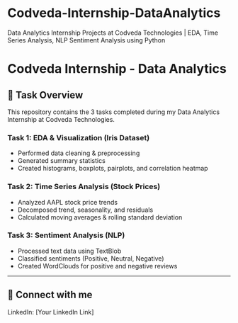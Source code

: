 # Codveda-Internship-DataAnalytics
Data Analytics Internship Projects at Codveda Technologies | EDA, Time Series Analysis, NLP Sentiment Analysis using Python


# Codveda Internship - Data Analytics

## 📌 Task Overview
This repository contains the 3 tasks completed during my Data Analytics Internship at Codveda Technologies.

### Task 1: EDA & Visualization (Iris Dataset)
- Performed data cleaning & preprocessing
- Generated summary statistics
- Created histograms, boxplots, pairplots, and correlation heatmap

### Task 2: Time Series Analysis (Stock Prices)
- Analyzed AAPL stock price trends
- Decomposed trend, seasonality, and residuals
- Calculated moving averages & rolling standard deviation

### Task 3: Sentiment Analysis (NLP)
- Processed text data using TextBlob
- Classified sentiments (Positive, Neutral, Negative)
- Created WordClouds for positive and negative reviews

---

## 🔗 Connect with me
LinkedIn: [Your LinkedIn Link]
